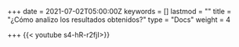 +++
date = 2021-07-02T05:00:00Z
keywords = []
lastmod = ""
title = "¿Cómo analizo los resultados obtenidos?"
type = "Docs"
weight = 4

+++
{{< youtube s4-hR-r2fjI>}}